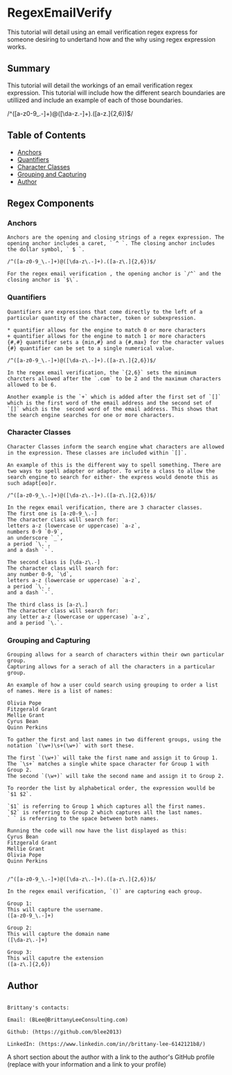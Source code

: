 # RegexEmailVerify

This tutorial will detail using an email verification regex express for someone desiring to undertand how and the why using regex expression works. 

## Summary

This tutorial will detail the workings of an email verification regex expression. This tutorial will include how the different search boundaries are utillized and include an example of each of those boundaries. 

/^([a-z0-9_\.-]+)@([\da-z\.-]+).([a-z\.]{2,6})$/

## Table of Contents

- [Anchors](#anchors)
- [Quantifiers](#quantifiers)
- [Character Classes](#character-classes)
- [Grouping and Capturing](#grouping-and-capturing)
- [Author](#author)

## Regex Components

### Anchors

```
Anchors are the opening and closing strings of a regex expression. The opening anchor includes a caret, ` ^ `. The closing anchor includes the dollar symbol, ` $ `.

/^([a-z0-9_\.-]+)@([\da-z\.-]+).([a-z\.]{2,6})$/

For the regex email verification , the opening anchor is `/^` and the closing anchor is `$\`. 
```

### Quantifiers
```
Quantifiers are expressions that come directly to the left of a particular quantity of the character, token or subexpression. 

* quantifier allows for the engine to match 0 or more characters
+ quantifier allows for the engine to match 1 or more characters
{#,#} quantifier sets a {min,#} and a {#,max} for the character values
{#} quantifier can be set to a single numerical value. 

/^([a-z0-9_\.-]+)@([\da-z\.-]+).([a-z\.]{2,6})$/

In the regex email verification, the `{2,6}` sets the minimum charcters allowed after the `.com` to be 2 and the maximum characters  allowed to be 6. 

Another example is the `+` which is added after the first set of `[]` which is the first word of the email address and the second set of `[]` which is the  second word of the email address. This shows that the search engine searches for one or more characters. 
```

### Character Classes
```
Character Classes inform the search engine what characters are allowed in the expression. These classes are included within `[]`. 

An example of this is the different way to spell something. There are two ways to spell adapter or adaptor. To write a class to allow the search engine to search for either- the express would denote this as such adapt[eo]r.

/^([a-z0-9_\.-]+)@([\da-z\.-]+).([a-z\.]{2,6})$/

In the regex email verification, there are 3 character classes. 
The first one is [a-z0-9_\.-]
The character class will search for:
letters a-z (lowercase or uppercase) `a-z`,
numbers 0-9 `0-9`,
an underscore `_`, 
a period `\.`,
and a dash `-`. 

The second class is [\da-z\.-]
The character class will search for:
any number 0-9, `\d`,
letters a-z (lowercase or uppercase) `a-z`,
a period `\.`,
and a dash `-`.

The third class is [a-z\.]
The character class will search for:
any letter a-z (lowercase or uppercase) `a-z`,
and a period `\.`.

```
### Grouping and Capturing
```
Grouping allows for a search of characters within their own particular group. 
Capturing allows for a serach of all the characters in a particular group. 

An example of how a user could search using grouping to order a list of names. Here is a list of names:

Olivia Pope
Fitzgerald Grant
Mellie Grant
Cyrus Bean
Quinn Perkins

To gather the first and last names in two different groups, using the notation `(\w+)\s+(\w+)` with sort these. 

The first `(\w+)` will take the first name and assign it to Group 1. 
The `\s+` matches a single white space character for Group 1 with Group 2. 
The second `(\w+)` will take the second name and assign it to Group 2. 

To reorder the list by alphabetical order, the expression woulld be `$1 $2`.

`$1` is referring to Group 1 which captures all the first names. 
`$2` is referring to Group 2 which captures all the last names. 
` ` is referring to the space between both names. 

Running the code will now have the list displayed as this:
Cyrus Bean
Fitzgerald Grant
Mellie Grant
Olivia Pope
Quinn Perkins


/^([a-z0-9_\.-]+)@([\da-z\.-]+).([a-z\.]{2,6})$/

In the regex email verification, `()` are capturing each group. 

Group 1: 
This will capture the username.
([a-z0-9_\.-]+)

Group 2: 
This will capture the domain name
([\da-z\.-]+)

Group 3: 
This will caputre the extension
([a-z\.]{2,6})
```
## Author

```

Brittany's contacts:

Email: (BLee@BrittanyLeeConsulting.com)

Github: (https://github.com/blee2013)

LinkedIn: (https://www.linkedin.com/in//brittany-lee-6142121b8/)

```


A short section about the author with a link to the author's GitHub profile (replace with your information and a link to your profile)
